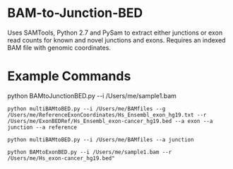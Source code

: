 # BAM-to-Junction-BED
Uses SAMTools, Python 2.7 and PySam to extract either junctions or exon read counts for known and novel junctions and exons. Requires an indexed BAM file with genomic coordinates. 

# Example Commands
python BAMtoJunctionBED.py --i /Users/me/sample1.bam

```
python multiBAMtoBED.py --i /Users/me/BAMfiles --g /Users/me/ReferenceExonCoordinates/Hs_Ensembl_exon_hg19.txt --r /Users/me/ExonBEDRef/Hs_Ensembl_exon-cancer_hg19.bed --a exon --a junction --a reference
```
```
python multiBAMtoBED.py --i /Users/me/BAMfiles --a junction
```
```
python BAMtoExonBED.py --i /Users/me/sample1.bam --r /Users/me/Hs_exon-cancer_hg19.bed"
```

